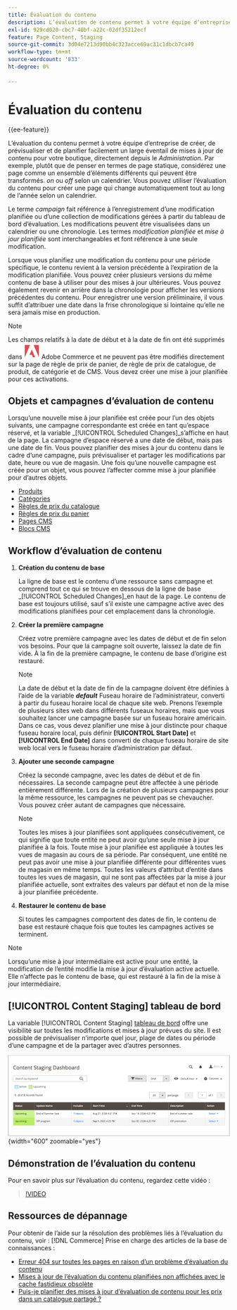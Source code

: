 ```yaml
---
title: Évaluation du contenu
description: L’évaluation de contenu permet à votre équipe d’entreprise de créer, de prévisualiser et de planifier facilement toute une gamme de mises à jour de contenu pour votre boutique, directement depuis l’administrateur.
exl-id: 929cd020-cbc7-40bf-a22c-02df35212ecf
feature: Page Content, Staging
source-git-commit: 3d04e7213d90bb4c323acce69ac31c1dbcb7ca49
workflow-type: tm+mt
source-wordcount: '833'
ht-degree: 0%

---
```


# Évaluation du contenu

{{ee-feature}}

L’évaluation du contenu permet à votre équipe d’entreprise de créer, de prévisualiser et de planifier facilement un large éventail de mises à jour de contenu pour votre boutique, directement depuis le _Administration_. Par exemple, plutôt que de penser en termes de page statique, considérez une page comme un ensemble d’éléments différents qui peuvent être transformés. _on_ ou _off_ selon un calendrier. Vous pouvez utiliser l’évaluation du contenu pour créer une page qui change automatiquement tout au long de l’année selon un calendrier.

Le terme _campaign_ fait référence à l’enregistrement d’une modification planifiée ou d’une collection de modifications gérées à partir du tableau de bord d’évaluation. Les modifications peuvent être visualisées dans un calendrier ou une chronologie. Les termes _modification planifiée_ et _mise à jour planifiée_ sont interchangeables et font référence à une seule modification.

Lorsque vous planifiez une modification du contenu pour une période spécifique, le contenu revient à la version précédente à l’expiration de la modification planifiée. Vous pouvez créer plusieurs versions du même contenu de base à utiliser pour des mises à jour ultérieures. Vous pouvez également revenir en arrière dans la chronologie pour afficher les versions précédentes du contenu. Pour enregistrer une version préliminaire, il vous suffit d’attribuer une date dans la frise chronologique si lointaine qu’elle ne sera jamais mise en production.

>[!NOTE]
>
>Les champs relatifs à la date de début et à la date de fin ont été supprimés dans ![Adobe Commerce](../assets/adobe-logo.svg) Adobe Commerce et ne peuvent pas être modifiés directement sur la page de règle de prix de panier, de règle de prix de catalogue, de produit, de catégorie et de CMS. Vous devez créer une mise à jour planifiée pour ces activations.

## Objets et campagnes d’évaluation de contenu

Lorsqu’une nouvelle mise à jour planifiée est créée pour l’un des objets suivants, une campagne correspondante est créée en tant qu’espace réservé, et la variable _[!UICONTROL Scheduled Changes]_s’affiche en haut de la page. La campagne d’espace réservé a une date de début, mais pas une date de fin. Vous pouvez planifier des mises à jour du contenu dans le cadre d’une campagne, puis prévisualiser et partager les modifications par date, heure ou vue de magasin. Une fois qu’une nouvelle campagne est créée pour un objet, vous pouvez l’affecter comme mise à jour planifiée pour d’autres objets.

- [Produits](../catalog/product-scheduled-changes.md)
- [Catégories](../catalog/category-scheduled-changes.md)
- [Règles de prix du catalogue](../merchandising-promotions/price-rule-catalog-scheduled-changes.md)
- [Règles de prix du panier](../merchandising-promotions/price-rule-cart-scheduled-changes.md)
- [Pages CMS](pages-workspace.md#scheduled-changes)
- [Blocs CMS](blocks.md)

## Workflow d’évaluation de contenu

1. **Création du contenu de base**

   La ligne de base est le contenu d’une ressource sans campagne et comprend tout ce qui se trouve en dessous de la ligne de base _[!UICONTROL Scheduled Changes]_en haut de la page. Le contenu de base est toujours utilisé, sauf s’il existe une campagne active avec des modifications planifiées pour cet emplacement dans la chronologie.

1. **Créer la première campagne**

   Créez votre première campagne avec les dates de début et de fin selon vos besoins. Pour que la campagne soit ouverte, laissez la date de fin vide. À la fin de la première campagne, le contenu de base d’origine est restauré.

   >[!NOTE]
   >
   >La date de début et la date de fin de la campagne doivent être définies à l’aide de la variable **_default_** Fuseau horaire de l’administrateur, converti à partir du fuseau horaire local de chaque site web. Prenons l’exemple de plusieurs sites web dans différents fuseaux horaires, mais que vous souhaitez lancer une campagne basée sur un fuseau horaire américain. Dans ce cas, vous devez planifier une mise à jour distincte pour chaque fuseau horaire local, puis définir **[!UICONTROL Start Date]** et **[!UICONTROL End Date]** dans converti de chaque fuseau horaire de site web local vers le fuseau horaire d’administration par défaut.

1. **Ajouter une seconde campagne**

   Créez la seconde campagne, avec les dates de début et de fin nécessaires. La seconde campagne peut être affectée à une période entièrement différente. Lors de la création de plusieurs campagnes pour la même ressource, les campagnes ne peuvent pas se chevaucher. Vous pouvez créer autant de campagnes que nécessaire.

   >[!NOTE]
   >
   >Toutes les mises à jour planifiées sont appliquées consécutivement, ce qui signifie que toute entité ne peut avoir qu’une seule mise à jour planifiée à la fois. Toute mise à jour planifiée est appliquée à toutes les vues de magasin au cours de sa période. Par conséquent, une entité ne peut pas avoir une mise à jour planifiée différente pour différentes vues de magasin en même temps. Toutes les valeurs d’attribut d’entité dans toutes les vues de magasin, qui ne sont pas affectées par la mise à jour planifiée actuelle, sont extraites des valeurs par défaut et non de la mise à jour planifiée précédente.

1. **Restaurer le contenu de base**

   Si toutes les campagnes comportent des dates de fin, le contenu de base est restauré chaque fois que toutes les campagnes actives se terminent.

>[!NOTE]
>
>Lorsqu’une mise à jour intermédiaire est active pour une entité, la modification de l’entité modifie la mise à jour d’évaluation active actuelle. Elle n’affecte pas le contenu de base, qui est restauré à la fin de la mise à jour intermédiaire.

## [!UICONTROL Content Staging] tableau de bord

La variable [!UICONTROL Content Staging] [tableau de bord](content-staging-dashboard.md) offre une visibilité sur toutes les modifications et mises à jour prévues du site. Il est possible de prévisualiser n’importe quel jour, plage de dates ou période d’une campagne et de la partager avec d’autres personnes.

![Tableau de bord intermédiaire](./assets/content-staging-dashboard-grid.png){width="600" zoomable="yes"}

## Démonstration de l’évaluation du contenu

Pour en savoir plus sur l’évaluation du contenu, regardez cette vidéo :

>[!VIDEO](https://video.tv.adobe.com/v/343784?quality=12)

## Ressources de dépannage

Pour obtenir de l’aide sur la résolution des problèmes liés à l’évaluation du contenu, voir : [!DNL Commerce] Prise en charge des articles de la base de connaissances :

- [Erreur 404 sur toutes les pages en raison d’un problème d’évaluation du contenu](https://experienceleague.adobe.com/docs/commerce-knowledge-base/kb/troubleshooting/site-down-or-unresponsive/error-404-on-all-pages-due-to-content-staging-issue.html)
- [Mises à jour de l’évaluation du contenu planifiées non affichées avec le cache fastidieux obsolète](https://experienceleague.adobe.com/docs/commerce-knowledge-base/kb/troubleshooting/miscellaneous/scheduled-content-staging-updates-not-displayed-with-stale-fastly-cache.html)
- [Puis-je planifier des mises à jour d’évaluation de contenu pour les prix dans un catalogue partagé ?](https://experienceleague.adobe.com/docs/commerce-knowledge-base/kb/faq/can-i-schedule-content-staging-updates-for-prices-in-a-shared-catalog.html)

